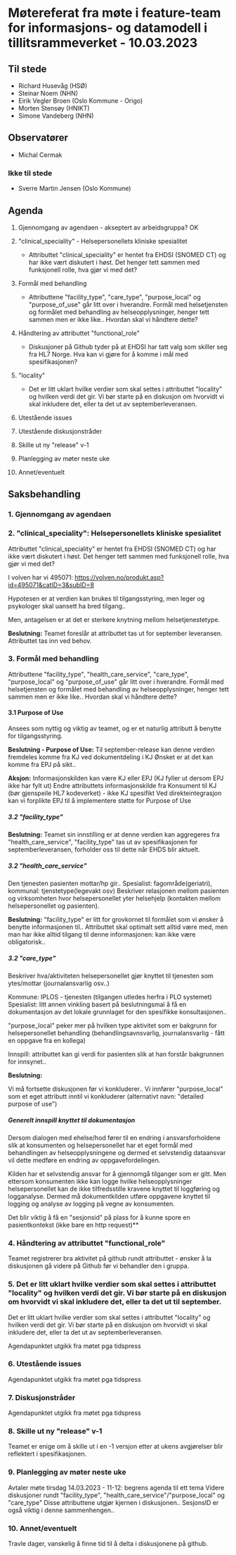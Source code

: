 # Møtereferat fra møte i feature-team for informasjons- og datamodell i tillitsrammeverket - 10.03.2023

## Til stede
- Richard Husevåg (HSØ)
- Steinar Noem (NHN)
- Eirik Vegler Broen (Oslo Kommune - Origo)
- Morten Stensøy (HNIKT)
- Simone Vandeberg (NHN)

## Observatører
- Michal Cermak

### Ikke til stede
- Sverre Martin Jensen (Oslo Kommune)

## Agenda
1. Gjennomgang av agendaen - akseptert av arbeidsgruppa?
OK

2. "clinical_speciality" - Helsepersonellets kliniske spesialitet
    - Attributtet "clinical_speciality" er hentet fra EHDSI (SNOMED CT) og har ikke vært diskutert i høst. Det henger tett sammen med funksjonell rolle, hva gjør vi med det?
3. Formål med behandling
    - Attributtene "facility_type", "care_type", "purpose_local" og "purpose_of_use" går litt over i hverandre. Formål med helsetjensten og formålet med behandling av helseopplysninger, henger tett sammen men er ikke like.. Hvordan skal vi håndtere dette?
4. Håndtering av attributtet "functional_role"
    - Diskusjoner på Github tyder på at EHDSI har tatt valg som skiller seg fra HL7 Norge. Hva kan vi gjøre for å komme i mål med spesifikasjonen?
5. "locality"
    - Det er litt uklart hvilke verdier som skal settes i attributtet "locality" og hvilken verdi det gir. Vi bør starte på en diskusjon om hvorvidt vi skal inkludere det, eller ta det ut av septemberleveransen.
6. Utestående issues
7. Utestående diskusjonstråder
8. Skille ut ny "release" v-1
9. Planlegging av møter neste uke
10. Annet/eventuelt

## Saksbehandling

### 1. Gjennomgang av agendaen

### 2. "clinical_speciality": Helsepersonellets kliniske spesialitet
Attributtet "clinical_speciality" er hentet fra EHDSI (SNOMED CT) og har ikke vært diskutert i høst.
Det henger tett sammen med funksjonell rolle, hva gjør vi med det?

I volven har vi 495071: https://volven.no/produkt.asp?id=495071&catID=3&subID=8

Hypotesen er at verdien kan brukes til tilgangsstyring, men leger og psykologer skal uansett ha bred tilgang..

Men, antagelsen er at det er sterkere knytning mellom helsetjenestetype.

**Beslutning:**
Teamet foreslår at attributtet tas ut for september leveransen.
Attributtet tas inn ved behov.

### 3. Formål med behandling
Attributtene "facility_type", "health_care_service", "care_type", "purpose_local" og "purpose_of_use" går litt over i hverandre. Formål med helsetjensten og formålet med behandling av helseopplysninger, henger tett sammen men er ikke like.. Hvordan skal vi håndtere dette?

#### 3.1 Purpose of Use
Ansees som nyttig og viktig av teamet, og er et naturlig attributt å benytte for tilgangsstyring.

**Beslutning - Purpose of Use:**
Til september-release kan denne verdien fremdeles komme fra KJ ved dokumentdeling i KJ
Ønsket er at det kan komme fra EPJ på sikt..

**Aksjon:**
Informasjonskilden kan være KJ eller EPJ (KJ fyller ut dersom EPJ ikke har fylt ut)
Endre attributtets informasjonskilde fra Konsument til KJ (bør gjenspeile HL7 kodeverket) - ikke KJ spesifikt
Ved direkteintegrasjon kan vi forplikte EPJ til å implementere støtte for Purpose of Use

##### 3.2 "facility_type"

**Beslutning:**
Teamet sin innstilling er at denne verdien kan aggregeres fra "health_care_service", "facility_type" tas ut av spesifikasjonen for septemberleveransen, forholder oss til dette når EHDS blir aktuelt.


##### 3.2 "health_care_service"
Den tjenesten pasienten mottar/hp gir..
Spesialist: fagområde(geriatri), kommunal: tjenstetype(legevakt osv)
Beskriver relasjonen mellom pasienten og virksomheten hvor helsepersonellet yter helsehjelp (kontakten mellom helsepersonellet og pasienten).

**Beslutning:**
"facility_type" er litt for grovkornet til formålet som vi ønsker å benytte informasjonen til..
Attributtet skal optimalt sett alltid være med, men man har ikke alltid tilgang til denne informasjonen: kan ikke være obligatorisk..

##### 3.2 "care_type"
Beskriver hva/aktiviteten helsepersonellet gjør knyttet til tjenesten som ytes/mottar (journalansvarlig osv..)

Kommune: IPLOS - tjenesten (tilgangen utledes herfra i PLO systemet)
Spesialist: litt annen vinkling basert på beslutningsmal å få en dokumentasjon av det lokale grunnlaget for den spesifikke konsultasjonen..

"purpose_local" peker mer på hvilken type aktivitet som er bakgrunn for helsepersonellet behandling (behandlingsavnsvarlig, journalansvarlig - fått en oppgave fra en kollega)

Innspill: attributtet kan gi verdi for pasienten slik at han forstår bakgrunnen for innsynet..

**Beslutning:**

Vi må fortsette diskusjonen før vi konkluderer..
Vi innfører "purpose_local" som et eget attributt inntil vi konkluderer (alternativt navn: "detailed purpose of use")

##### Generelt innspill knyttet til dokumentasjon
Dersom dialogen med ehelse/hod fører til en endring i ansvarsforholdene slik at konsumenten og helsepersonellet har et eget formål med behandlingen av helseopplysningene og dermed et selvstendig dataansvar vil dette medføre en endring av oppgavefordelingen.

Kilden har et selvstendig ansvar for å gjennomgå tilganger som er gitt.
Men ettersom konsumenten ikke kan logge hvilke helseopplysninger helsepersonellet kan de ikke tilfredsstille kravene knyttet til loggføring og logganalyse.
Dermed må dokumentkilden utføre oppgavene knyttet til logging og analyse av logging på vegne av konsumenten.

Det blir viktig å få en "sesjonsid" på plass for å kunne spore en pasientkontekst (ikke bare en http request)**


### 4. Håndtering av attributtet "functional_role" 
Teamet registrerer bra aktivitet på github rundt attributtet - ønsker å la diskusjonen gå videre på Github før vi behandler den i gruppa.


### 5. Det er litt uklart hvilke verdier som skal settes i attributtet "locality" og hvilken verdi det gir. Vi bør starte på en diskusjon om hvorvidt vi skal inkludere det, eller ta det ut til september.
Det er litt uklart hvilke verdier som skal settes i attributtet "locality" og hvilken verdi det gir. Vi bør starte på en diskusjon om hvorvidt vi skal inkludere det, eller ta det ut av septemberleveransen.

Agendapunktet utgikk fra møtet pga tidspress

### 6. Utestående issues
Agendapunktet utgikk fra møtet pga tidspress

### 7. Diskusjonstråder
Agendapunktet utgikk fra møtet pga tidspress


### 8. Skille ut ny "release" v-1
Teamet er enige om å skille ut i en -1 versjon etter at ukens avgjørelser blir reflektert i spesifikasjonen.


### 9. Planlegging av møter neste uke

Avtaler møte tirsdag 14.03.2023 - 11-12: begrens agenda til ett tema
Videre diskusjoner rundt "facility_type", "health_care_service"/"purpose_local" og "care_type"
Disse attributtene utgjør kjernen i diskusjonen..
SesjonsID er også viktig i denne sammenhengen..


### 10. Annet/eventuelt
Travle dager, vanskelig å finne tid til å delta i diskusjonene på github.


